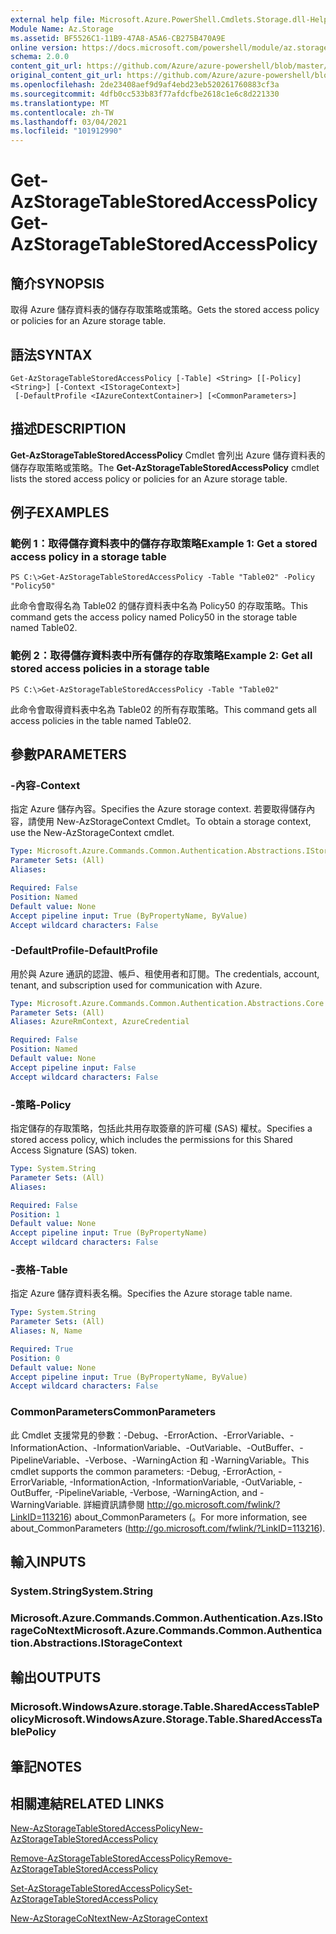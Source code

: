 ```yaml
---
external help file: Microsoft.Azure.PowerShell.Cmdlets.Storage.dll-Help.xml
Module Name: Az.Storage
ms.assetid: BF5526C1-11B9-47A8-A5A6-CB275B470A9E
online version: https://docs.microsoft.com/powershell/module/az.storage/get-azstoragetablestoredaccesspolicy
schema: 2.0.0
content_git_url: https://github.com/Azure/azure-powershell/blob/master/src/Storage/Storage.Management/help/Get-AzStorageTableStoredAccessPolicy.md
original_content_git_url: https://github.com/Azure/azure-powershell/blob/master/src/Storage/Storage.Management/help/Get-AzStorageTableStoredAccessPolicy.md
ms.openlocfilehash: 2de23408aef9d9af4ebd23eb520261760883cf3a
ms.sourcegitcommit: 4dfb0cc533b83f77afdcfbe2618c1e6c8d221330
ms.translationtype: MT
ms.contentlocale: zh-TW
ms.lasthandoff: 03/04/2021
ms.locfileid: "101912990"
---
```

# <span data-ttu-id="60ca1-101">Get-AzStorageTableStoredAccessPolicy</span><span class="sxs-lookup"><span data-stu-id="60ca1-101">Get-AzStorageTableStoredAccessPolicy</span></span>

## <span data-ttu-id="60ca1-102">簡介</span><span class="sxs-lookup"><span data-stu-id="60ca1-102">SYNOPSIS</span></span>
<span data-ttu-id="60ca1-103">取得 Azure 儲存資料表的儲存存取策略或策略。</span><span class="sxs-lookup"><span data-stu-id="60ca1-103">Gets the stored access policy or policies for an Azure storage table.</span></span>

## <span data-ttu-id="60ca1-104">語法</span><span class="sxs-lookup"><span data-stu-id="60ca1-104">SYNTAX</span></span>

```
Get-AzStorageTableStoredAccessPolicy [-Table] <String> [[-Policy] <String>] [-Context <IStorageContext>]
 [-DefaultProfile <IAzureContextContainer>] [<CommonParameters>]
```

## <span data-ttu-id="60ca1-105">描述</span><span class="sxs-lookup"><span data-stu-id="60ca1-105">DESCRIPTION</span></span>
<span data-ttu-id="60ca1-106">**Get-AzStorageTableStoredAccessPolicy** Cmdlet 會列出 Azure 儲存資料表的儲存存取策略或策略。</span><span class="sxs-lookup"><span data-stu-id="60ca1-106">The **Get-AzStorageTableStoredAccessPolicy** cmdlet lists the stored access policy or policies for an Azure storage table.</span></span>

## <span data-ttu-id="60ca1-107">例子</span><span class="sxs-lookup"><span data-stu-id="60ca1-107">EXAMPLES</span></span>

### <span data-ttu-id="60ca1-108">範例 1：取得儲存資料表中的儲存存取策略</span><span class="sxs-lookup"><span data-stu-id="60ca1-108">Example 1: Get a stored access policy in a storage table</span></span>
```
PS C:\>Get-AzStorageTableStoredAccessPolicy -Table "Table02" -Policy "Policy50"
```

<span data-ttu-id="60ca1-109">此命令會取得名為 Table02 的儲存資料表中名為 Policy50 的存取策略。</span><span class="sxs-lookup"><span data-stu-id="60ca1-109">This command gets the access policy named Policy50 in the storage table named Table02.</span></span>

### <span data-ttu-id="60ca1-110">範例 2：取得儲存資料表中所有儲存的存取策略</span><span class="sxs-lookup"><span data-stu-id="60ca1-110">Example 2: Get all stored access policies in a storage table</span></span>
```
PS C:\>Get-AzStorageTableStoredAccessPolicy -Table "Table02"
```

<span data-ttu-id="60ca1-111">此命令會取得資料表中名為 Table02 的所有存取策略。</span><span class="sxs-lookup"><span data-stu-id="60ca1-111">This command gets all access policies in the table named Table02.</span></span>

## <span data-ttu-id="60ca1-112">參數</span><span class="sxs-lookup"><span data-stu-id="60ca1-112">PARAMETERS</span></span>

### <span data-ttu-id="60ca1-113">-內容</span><span class="sxs-lookup"><span data-stu-id="60ca1-113">-Context</span></span>
<span data-ttu-id="60ca1-114">指定 Azure 儲存內容。</span><span class="sxs-lookup"><span data-stu-id="60ca1-114">Specifies the Azure storage context.</span></span>
<span data-ttu-id="60ca1-115">若要取得儲存內容，請使用 New-AzStorageContext Cmdlet。</span><span class="sxs-lookup"><span data-stu-id="60ca1-115">To obtain a storage context, use the New-AzStorageContext cmdlet.</span></span>

```yaml
Type: Microsoft.Azure.Commands.Common.Authentication.Abstractions.IStorageContext
Parameter Sets: (All)
Aliases:

Required: False
Position: Named
Default value: None
Accept pipeline input: True (ByPropertyName, ByValue)
Accept wildcard characters: False
```

### <span data-ttu-id="60ca1-116">-DefaultProfile</span><span class="sxs-lookup"><span data-stu-id="60ca1-116">-DefaultProfile</span></span>
<span data-ttu-id="60ca1-117">用於與 Azure 通訊的認證、帳戶、租使用者和訂閱。</span><span class="sxs-lookup"><span data-stu-id="60ca1-117">The credentials, account, tenant, and subscription used for communication with Azure.</span></span>

```yaml
Type: Microsoft.Azure.Commands.Common.Authentication.Abstractions.Core.IAzureContextContainer
Parameter Sets: (All)
Aliases: AzureRmContext, AzureCredential

Required: False
Position: Named
Default value: None
Accept pipeline input: False
Accept wildcard characters: False
```

### <span data-ttu-id="60ca1-118">-策略</span><span class="sxs-lookup"><span data-stu-id="60ca1-118">-Policy</span></span>
<span data-ttu-id="60ca1-119">指定儲存的存取策略，包括此共用存取簽章的許可權 (SAS) 權杖。</span><span class="sxs-lookup"><span data-stu-id="60ca1-119">Specifies a stored access policy, which includes the permissions for this Shared Access Signature (SAS) token.</span></span>

```yaml
Type: System.String
Parameter Sets: (All)
Aliases:

Required: False
Position: 1
Default value: None
Accept pipeline input: True (ByPropertyName)
Accept wildcard characters: False
```

### <span data-ttu-id="60ca1-120">-表格</span><span class="sxs-lookup"><span data-stu-id="60ca1-120">-Table</span></span>
<span data-ttu-id="60ca1-121">指定 Azure 儲存資料表名稱。</span><span class="sxs-lookup"><span data-stu-id="60ca1-121">Specifies the Azure storage table name.</span></span>

```yaml
Type: System.String
Parameter Sets: (All)
Aliases: N, Name

Required: True
Position: 0
Default value: None
Accept pipeline input: True (ByPropertyName, ByValue)
Accept wildcard characters: False
```

### <span data-ttu-id="60ca1-122">CommonParameters</span><span class="sxs-lookup"><span data-stu-id="60ca1-122">CommonParameters</span></span>
<span data-ttu-id="60ca1-123">此 Cmdlet 支援常見的參數：-Debug、-ErrorAction、-ErrorVariable、-InformationAction、-InformationVariable、-OutVariable、-OutBuffer、-PipelineVariable、-Verbose、-WarningAction 和 -WarningVariable。</span><span class="sxs-lookup"><span data-stu-id="60ca1-123">This cmdlet supports the common parameters: -Debug, -ErrorAction, -ErrorVariable, -InformationAction, -InformationVariable, -OutVariable, -OutBuffer, -PipelineVariable, -Verbose, -WarningAction, and -WarningVariable.</span></span> <span data-ttu-id="60ca1-124">詳細資訊請參閱 http://go.microsoft.com/fwlink/?LinkID=113216) about_CommonParameters (。</span><span class="sxs-lookup"><span data-stu-id="60ca1-124">For more information, see about_CommonParameters (http://go.microsoft.com/fwlink/?LinkID=113216).</span></span>

## <span data-ttu-id="60ca1-125">輸入</span><span class="sxs-lookup"><span data-stu-id="60ca1-125">INPUTS</span></span>

### <span data-ttu-id="60ca1-126">System.String</span><span class="sxs-lookup"><span data-stu-id="60ca1-126">System.String</span></span>

### <span data-ttu-id="60ca1-127">Microsoft.Azure.Commands.Common.Authentication.Azs.IStorageCoNtext</span><span class="sxs-lookup"><span data-stu-id="60ca1-127">Microsoft.Azure.Commands.Common.Authentication.Abstractions.IStorageContext</span></span>

## <span data-ttu-id="60ca1-128">輸出</span><span class="sxs-lookup"><span data-stu-id="60ca1-128">OUTPUTS</span></span>

### <span data-ttu-id="60ca1-129">Microsoft.WindowsAzure.storage.Table.SharedAccessTablePolicy</span><span class="sxs-lookup"><span data-stu-id="60ca1-129">Microsoft.WindowsAzure.Storage.Table.SharedAccessTablePolicy</span></span>

## <span data-ttu-id="60ca1-130">筆記</span><span class="sxs-lookup"><span data-stu-id="60ca1-130">NOTES</span></span>

## <span data-ttu-id="60ca1-131">相關連結</span><span class="sxs-lookup"><span data-stu-id="60ca1-131">RELATED LINKS</span></span>

[<span data-ttu-id="60ca1-132">New-AzStorageTableStoredAccessPolicy</span><span class="sxs-lookup"><span data-stu-id="60ca1-132">New-AzStorageTableStoredAccessPolicy</span></span>](./New-AzStorageTableStoredAccessPolicy.md)

[<span data-ttu-id="60ca1-133">Remove-AzStorageTableStoredAccessPolicy</span><span class="sxs-lookup"><span data-stu-id="60ca1-133">Remove-AzStorageTableStoredAccessPolicy</span></span>](./Remove-AzStorageTableStoredAccessPolicy.md)

[<span data-ttu-id="60ca1-134">Set-AzStorageTableStoredAccessPolicy</span><span class="sxs-lookup"><span data-stu-id="60ca1-134">Set-AzStorageTableStoredAccessPolicy</span></span>](./Set-AzStorageTableStoredAccessPolicy.md)

[<span data-ttu-id="60ca1-135">New-AzStorageCoNtext</span><span class="sxs-lookup"><span data-stu-id="60ca1-135">New-AzStorageContext</span></span>](./New-AzStorageContext.md)


